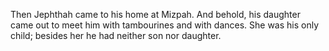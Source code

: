 Then Jephthah came to his home at Mizpah. And behold, his daughter came out to meet him with tambourines and with dances. She was his only child; besides her he had neither son nor daughter.
